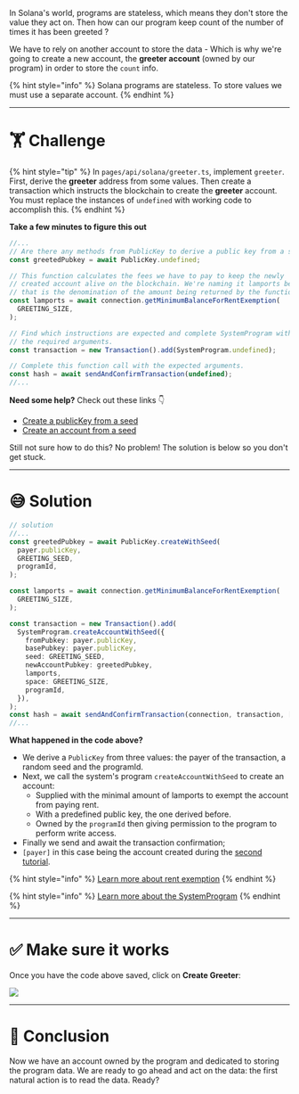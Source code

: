 In Solana's world, programs are stateless, which means they don't store the value they act on. Then how can our program keep count of the number of times it has been greeted ?

We have to rely on another account to store the data - Which is why we're going to create a new account, the **greeter account** (owned by our program) in order to store the `count` info.

{% hint style="info" %}
Solana programs are stateless. To store values we must use a separate account.
{% endhint %}

---

# 🏋️ Challenge

{% hint style="tip" %}
In `pages/api/solana/greeter.ts`, implement `greeter`. First, derive the **greeter** address from some values. Then create a transaction which instructs the blockchain to create the **greeter** account. You must replace the instances of `undefined` with working code to accomplish this.
{% endhint %}

**Take a few minutes to figure this out**

```typescript
//...
// Are there any methods from PublicKey to derive a public key from a seed?
const greetedPubkey = await PublicKey.undefined;

// This function calculates the fees we have to pay to keep the newly
// created account alive on the blockchain. We're naming it lamports because
// that is the denomination of the amount being returned by the function.
const lamports = await connection.getMinimumBalanceForRentExemption(
  GREETING_SIZE,
);

// Find which instructions are expected and complete SystemProgram with
// the required arguments.
const transaction = new Transaction().add(SystemProgram.undefined);

// Complete this function call with the expected arguments.
const hash = await sendAndConfirmTransaction(undefined);
//...
```

**Need some help?** Check out these links 👇

- [Create a publicKey from a seed](https://solana-labs.github.io/solana-web3.js/classes/PublicKey.html#createWithSeed)
- [Create an account from a seed](https://solana-labs.github.io/solana-web3.js/classes/SystemProgram.html#createAccountWithSeed)

Still not sure how to do this? No problem! The solution is below so you don't get stuck.

---

# 😅 Solution

```typescript
// solution
//...
const greetedPubkey = await PublicKey.createWithSeed(
  payer.publicKey,
  GREETING_SEED,
  programId,
);

const lamports = await connection.getMinimumBalanceForRentExemption(
  GREETING_SIZE,
);

const transaction = new Transaction().add(
  SystemProgram.createAccountWithSeed({
    fromPubkey: payer.publicKey,
    basePubkey: payer.publicKey,
    seed: GREETING_SEED,
    newAccountPubkey: greetedPubkey,
    lamports,
    space: GREETING_SIZE,
    programId,
  }),
);
const hash = await sendAndConfirmTransaction(connection, transaction, [payer]);
//...
```

**What happened in the code above?**

- We derive a `PublicKey` from three values: the payer of the transaction, a random seed and the programId.
- Next, we call the system's program `createAccountWithSeed` to create an account:
  - Supplied with the minimal amount of lamports to exempt the account from paying rent.
  - With a predefined public key, the one derived before.
  - Owned by the `programId` then giving permission to the program to perform write access.
- Finally we send and await the transaction confirmation;
- `[payer]` in this case being the account created during the [second tutorial](https://learn.figment.io/tutorials/create-solana-keypair).

{% hint style="info" %}
[Learn more about rent exemption](https://docs.solana.com/developing/programming-model/accounts#rent-exemption)
{% endhint %}

{% hint style="info" %}
[Learn more about the SystemProgram](https://docs.solana.com/developing/runtime-facilities/programs#system-program)
{% endhint %}

---

# ✅ Make sure it works

Once you have the code above saved, click on **Create Greeter**:

![](https://raw.githubusercontent.com/figment-networks/learn-web3-dapp/main/markdown/__images__/solana/solana-greeter.gif)

---

# 🏁 Conclusion

Now we have an account owned by the program and dedicated to storing the program data. We are ready to go ahead and act on the data: the first natural action is to read the data. Ready?
